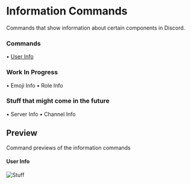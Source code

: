 # Information Commands
Commands that show information about certain components in Discord.

### Commands
• [User Info](https://github.com/Max-Alimghty/Information/userinfo.yag)

### Work In Progress
• Emoji Info
• Role Info

### Stuff that might come in the future
• Server Info
• Channel Info


## Preview
Command previews of the information commands

#### User Info
![Stuff](https://cdn.discordapp.com/attachments/847434429546889227/929322025720352798/Screenshot_2022-01-08_at_4.03.53_PM.png)
